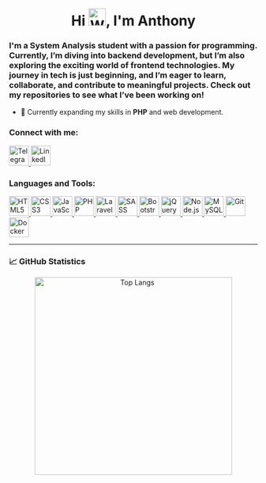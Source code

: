 <h1 align="center">Hi <img src="https://raw.githubusercontent.com/Tarikul-Islam-Anik/Animated-Fluent-Emojis/master/Emojis/Hand%20gestures/Waving%20Hand.png" alt="Waving Hand" width="35">, I'm Anthony</h1>

<h3 align="left">I'm a System Analysis student with a passion for programming. Currently, I’m diving into backend development, but I’m also exploring the exciting world of frontend technologies. My journey in tech is just beginning, and I’m eager to learn, collaborate, and contribute to meaningful projects. Check out my repositories to see what I’ve been working on!</h3>


- 🌱 Currently expanding my skills in **PHP** and web development.

<h3 align="left">Connect with me:</h3>
<p align="left">
  <a href="https://t.me/MormulAnton" target="_blank" rel="noreferrer">
    <img src="https://img.shields.io/badge/Telegram-2CA5E0?style=for-the-badge&logo=telegram&logoColor=white" alt="Telegram" height="40"/>
  </a>
  <a href="https://www.linkedin.com/in/anthony-mormul/" target="_blank" rel="noreferrer">
    <img src="https://img.shields.io/badge/LinkedIn-0A66C2?style=for-the-badge&logo=linkedin&logoColor=white" alt="LinkedIn" height="40"/>
  </a>
</p>

<h3 align="left">Languages and Tools:</h3>
<p align="left">
  <a href="https://www.w3.org/html/" target="_blank" rel="noreferrer">
    <img src="https://skillicons.dev/icons?i=html" alt="HTML5" width="40" height="40"/>
  </a>
  <a href="https://www.w3schools.com/css/" target="_blank" rel="noreferrer">
    <img src="https://skillicons.dev/icons?i=css" alt="CSS3" width="40" height="40"/>
  </a>
  <a href="https://developer.mozilla.org/en-US/docs/Web/JavaScript" target="_blank" rel="noreferrer">
    <img src="https://skillicons.dev/icons?i=js" alt="JavaScript" width="40" height="40"/>
  </a>
  <a href="https://www.php.net" target="_blank" rel="noreferrer">
    <img src="https://skillicons.dev/icons?i=php" alt="PHP" width="40" height="40"/>
  </a>
  <a href="https://laravel.com/" target="_blank" rel="noreferrer">
    <img src="https://skillicons.dev/icons?i=laravel" alt="Laravel" width="40" height="40"/>
  </a>
  <a href="https://sass-lang.com" target="_blank" rel="noreferrer">
    <img src="https://skillicons.dev/icons?i=sass" alt="SASS" width="40" height="40"/>
  </a>
  <a href="https://getbootstrap.com" target="_blank" rel="noreferrer">
    <img src="https://skillicons.dev/icons?i=bootstrap" alt="Bootstrap" width="40" height="40"/>
  </a>
  <a href="https://jquery.com/" target="_blank" rel="noreferrer">
    <img src="https://skillicons.dev/icons?i=jquery" alt="jQuery" width="40" height="40"/>
  </a>
  <a href="https://nodejs.org" target="_blank" rel="noreferrer">
    <img src="https://skillicons.dev/icons?i=nodejs" alt="Node.js" width="40" height="40"/>
  </a>
  <a href="https://www.mysql.com/" target="_blank" rel="noreferrer">
    <img src="https://skillicons.dev/icons?i=mysql" alt="MySQL" width="40" height="40"/>
  </a>
  <a href="https://git-scm.com/" target="_blank" rel="noreferrer">
    <img src="https://skillicons.dev/icons?i=git" alt="Git" width="40" height="40"/>
  </a>
  <a href="https://www.docker.com/" target="_blank" rel="noreferrer">
    <img src="https://skillicons.dev/icons?i=docker" alt="Docker" width="40" height="40"/>
  </a>
</p>

---

### 📈 GitHub Statistics

<p align="center">
  <img src="https://github-readme-stats.vercel.app/api/top-langs/?username=amormul&layout=compact&theme=dark" alt="Top Langs" width="400"/>
</p>

